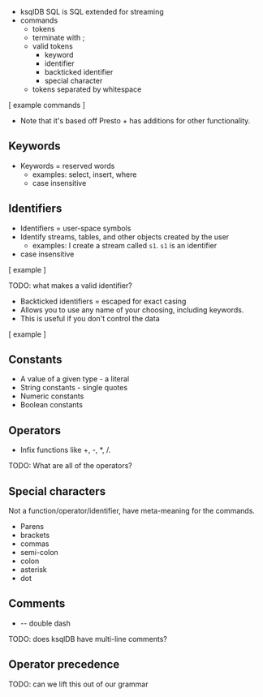 - ksqlDB SQL is SQL extended for streaming
- commands
  - tokens
  - terminate with ;
  - valid tokens
    - keyword
    - identifier
    - backticked identifier
    - special character
  - tokens separated by whitespace

[ example commands ]

- Note that it's based off Presto + has additions for other functionality.

## Keywords

- Keywords = reserved words
  - examples: select, insert, where
  - case insensitive

## Identifiers

- Identifiers = user-space symbols
- Identify streams, tables, and other objects created by the user
  - examples: I create a stream called `s1`. `s1` is an identifier
- case insensitive

[ example ]

TODO: what makes a valid identifier?

- Backticked identifiers = escaped for exact casing
- Allows you to use any name of your choosing, including keywords.
- This is useful if you don't control the data

[ example ]

## Constants

- A value of a given type - a literal
- String constants - single quotes
- Numeric constants
- Boolean constants

## Operators

- Infix functions like +, -, *, /.

TODO: What are all of the operators?

## Special characters

Not a function/operator/identifier, have meta-meaning for the commands.

- Parens
- brackets
- commas
- semi-colon
- colon
- asterisk
- dot

## Comments

- -- double dash

TODO: does ksqlDB have multi-line comments?


## Operator precedence

TODO: can we lift this out of our grammar
